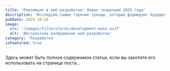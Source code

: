```yaml
---
title: 'Революция в веб-разработке: Новые тенденции 2025 года'
description: 'Исследуем самые горячие тренды, которые формируют будущее веба, от server-side rendering до искусственного интеллекта в UI.'
pubDate: 2024-10-26
image:
  src: '/images/filtersCards/development-main.avif'
  alt: 'Абстрактное изображение веб-разработки'
category: 'Разработка'
isFeatured: true
---
```


Здесь может быть полное содержимое статьи, если вы захотите его использовать на странице поста...